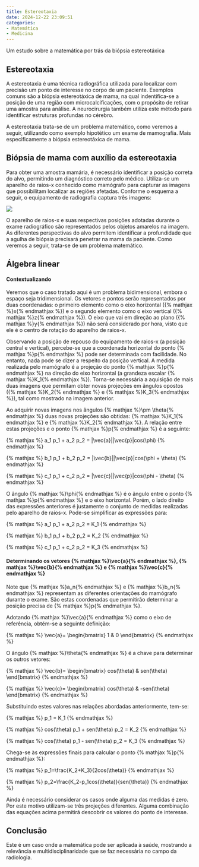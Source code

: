 ```yaml
---
title: Estereotaxia
date: 2024-12-22 23:09:51
categories:
- Matemática
- Medicina
---
```

Um estudo sobre a matemática por trás da biópsia estereotáxica
<!-- more -->
## Estereotaxia
A estereotaxia é uma técnica radiográfica utilizada para localizar com precisão um ponto de interesse no corpo de um paciente. Exemplos comuns são a biópsia estereotáxica de mama, na qual indentifica-se a posição de uma região com microcalcificações, com o propósito de retirar uma amostra para análise. A neurocirurgia também utiliza este método para identificar estruturas profundas no cérebro.

A estereotaxia trata-se de um problema matemático, como veremos a seguir, utilizando como exemplo hipotético um exame de mamografia. Mais especificamente a biópsia estereotáxica de mama.

## Biópsia de mama com auxílio da estereotaxia
Para obter uma amostra mamária, é necessário identificar a posição correta do alvo, permitindo um diagnóstico correto pelo médico. Utiliza-se um aparelho de raios-x conhecido como mamógrafo para capturar as imagens que possibilitam localizar as regiões afetadas. Conforme o esquema a seguir, o equipamento de radiografia captura três imagens:

![](estereotaxia.png)

O aparelho de raios-x e suas respectivas posições adotadas durante o exame radiográfico são representados pelos objetos amarelos na imagem. As diferentes perspectivas do alvo permitem identificar a profundidade que a agulha de biópsia precisará penetrar na mama da paciente. Como veremos a seguir, trata-se de um problema matemático.

## Álgebra linear

#### Contextualizando
Veremos que o caso tratado aqui é um problema bidimensional, embora o espaço seja tridimensional. Os vetores e pontos serão representados por duas coordenadas: o primeiro elemento como o eixo horizontal ({% mathjax %}x{% endmathjax %}) e o segundo elemento como o eixo vertical ({% mathjax %}z{% endmathjax %}). O eixo que vai em direção ao plano ({% mathjax %}y{% endmathjax %}) não será considerado por hora, visto que ele é o centro de rotação do aparelho de raios-x.

Observando a posição de repouso do equipamento de raios-x (a posição central e vertical), percebe-se que a coordenada horizontal do ponto {% mathjax %}p{% endmathjax %} pode ser determinada com facilidade. No entanto, nada pode se dizer a respeito da posição vertical. A medida realizada pelo mamógrafo é a projeção do ponto {% mathjax %}p{% endmathjax %} na direção do eixo horizontal (a grandeza escalar {% mathjax %}K_1{% endmathjax %}). Torna-se necessária a aquisição de mais duas imagens que permitam obter novas projeções em ângulos opostos ({% mathjax %}K_2{% endmathjax %} e {% mathjax %}K_3{% endmathjax %}), tal como mostrado na imagem anterior.

Ao adquirir novas imagens nos ângulos {% mathjax %}\pm \theta{% endmathjax %} duas novas projeções são obtidas: {% mathjax %}K_1{% endmathjax %} e {% mathjax %}K_2{% endmathjax %}. A relação entre estas projeções e o ponto {% mathjax %}p{% endmathjax %} é a seguinte:

{% mathjax %}
a_1 p_1 + a_2 p_2 = |\vec{a}||\vec{p}|cos(\phi)
{% endmathjax %}

{% mathjax %}
b_1 p_1 + b_2 p_2 = |\vec{b}||\vec{p}|cos(\phi + \theta)
{% endmathjax %}

{% mathjax %}
c_1 p_1 + c_2 p_2 = |\vec{c}||\vec{p}|cos(\phi - \theta)
{% endmathjax %}

O ângulo {% mathjax %}\phi{% endmathjax %} é o ângulo entre o ponto {% mathjax %}p{% endmathjax %} e o eixo horizontal. Porém, o lado direito das expressões anteriores é justamente o conjunto de medidas realizadas pelo aparelho de raios-x. Pode-se simplificar as expressões para:

{% mathjax %}
a_1 p_1 + a_2 p_2 = K_1
{% endmathjax %}

{% mathjax %}
b_1 p_1 + b_2 p_2 = K_2
{% endmathjax %}

{% mathjax %}
c_1 p_1 + c_2 p_2 = K_3
{% endmathjax %}

#### Determinando os vetores {% mathjax %}\vec{a}{% endmathjax %}, {% mathjax %}\vec{b}{% endmathjax %} e {% mathjax %}\vec{c}{% endmathjax %}
Note que {% mathjax %}a_n{% endmathjax %} e {% mathjax %}b_n{% endmathjax %} representam as diferentes orientações do mamógrafo durante o exame. São estas coordenadas que permitirão determinar a posição precisa de {% mathjax %}p{% endmathjax %}.

Adotando {% mathjax %}\vec{a}{% endmathjax %} como o eixo de referência, obtém-se a seguinte definição:

{% mathjax %}
\vec{a}=
\begin{bmatrix}
    1 & 0
\end{bmatrix}
{% endmathjax %}

O ângulo {% mathjax %}\theta{% endmathjax %} é a chave para determinar os outros vetores:

{% mathjax %}
\vec{b}=
\begin{bmatrix}
    cos(\theta) & sen(\theta)
\end{bmatrix}
{% endmathjax %}

{% mathjax %}
\vec{c}=
\begin{bmatrix}
    cos(\theta) & -sen(\theta)
\end{bmatrix}
{% endmathjax %}

Substituindo estes valores nas relações abordadas anteriormente, tem-se:

{% mathjax %}
p_1 = K_1
{% endmathjax %}

{% mathjax %}
cos(\theta) p_1 + sen(\theta) p_2 = K_2
{% endmathjax %}

{% mathjax %}
cos(\theta) p_1 - sen(\theta) p_2 = K_3
{% endmathjax %}

Chega-se às expressões finais para calcular o ponto {% mathjax %}p{% endmathjax %}:

{% mathjax %}
p_1=\frac{K_2+K_3}{2cos(\theta)}
{% endmathjax %}


{% mathjax %}
p_2=\frac{K_2-p_1cos(\theta)}{sen(\theta)}
{% endmathjax %}

Ainda é necessário considerar os casos onde alguma das medidas é zero. Por este motivo utilizam-se três projeções diferentes. Alguma combinação das equações acima permitirá descobrir os valores do ponto de interesse.

## Conclusão
Este é um caso onde a matemática pode ser aplicada à saúde, mostrando a relevância e multidisciplinaridade que se faz necessária no campo da radiologia.
